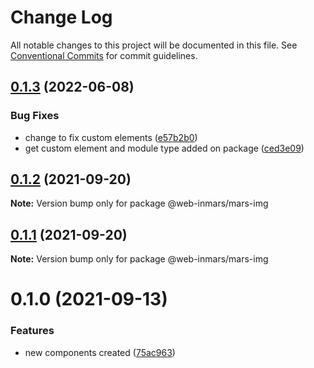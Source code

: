 # Change Log

All notable changes to this project will be documented in this file.
See [Conventional Commits](https://conventionalcommits.org) for commit guidelines.

## [0.1.3](https://github.com/MarsGotta/web-inmars/compare/@web-inmars/mars-img@0.1.2...@web-inmars/mars-img@0.1.3) (2022-06-08)


### Bug Fixes

* change to fix custom elements ([e57b2b0](https://github.com/MarsGotta/web-inmars/commit/e57b2b07b16b130e198123a318289491646c397c))
* get custom element and module type added on package ([ced3e09](https://github.com/MarsGotta/web-inmars/commit/ced3e095f33185232fcf7b02415cb1479316cd2a))





## [0.1.2](https://github.com/MarsGotta/web-inmars/compare/@web-inmars/mars-img@0.1.1...@web-inmars/mars-img@0.1.2) (2021-09-20)

**Note:** Version bump only for package @web-inmars/mars-img





## [0.1.1](https://github.com/MarsGotta/web-inmars/compare/@web-inmars/mars-img@0.1.0...@web-inmars/mars-img@0.1.1) (2021-09-20)

**Note:** Version bump only for package @web-inmars/mars-img





# 0.1.0 (2021-09-13)


### Features

* new components created ([75ac963](https://github.com/MarsGotta/web-inmars/commit/75ac963fcca337db675f213009ce49251e540667))
